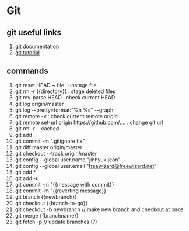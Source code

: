 # Git

## git useful links
1. [git documentation](https://git-scm.com/about)
2. [git tutorial](https://backlog.com/git-tutorial/kr/)

## commands
1. git reset HEAD ~ file : unstage file
2. git rm -r {{directory}} : stage deleted files
3. git rev-parse HEAD : check current HEAD
4. git log origin/master
5. git log --pretty=format:"%h %s" --graph
6. git remote -v : check current remote origin
7. git remote set-url origin https://github.com/.... : change git url
8. git rm -r --cached .
9. git add .
10. git commit -m ".gitignore fix"
11. git diff master origin/master
12. git checkout --track origin/master
13. git config --global user.name "jinhyuk.jeon"
14. git config --global user.email "freewizard@freewizard.net"
15. git add *
16. git add -u
17. git commit -m "{{message with commit}}
18. git commit -m "{{reverting message}}
19. git branch {{newbranch}}
20. git checkout {{branch-to-go}}
21. git checkout -b newbranch // make new branch and checkout at once
22. git merge {{branchname}}
23. git fetch -p // update branches (?)

